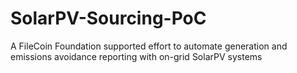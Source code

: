 # SolarPV-Sourcing-PoC
A FileCoin Foundation supported effort to automate generation and emissions avoidance reporting with on-grid SolarPV systems
